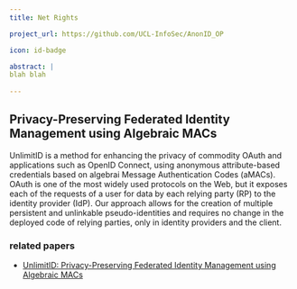 ```yaml
---
title: Net Rights

project_url: https://github.com/UCL-InfoSec/AnonID_OP

icon: id-badge

abstract: |
blah blah
  
---
```


## Privacy-Preserving Federated Identity Management using Algebraic MACs

UnlimitID is a method for enhancing the privacy of commodity OAuth and applications such as OpenID Connect, using anonymous attribute-based credentials based on algebrai Message Authentication Codes (aMACs). OAuth is one of the most widely used protocols on the Web, but it exposes each of the requests of a user for data by each relying party (RP) to the identity provider (IdP). Our approach allows for the creation of multiple persistent and unlinkable pseudo-identities and requires no change in the deployed code of relying parties, only in identity providers and the client.

### related papers

- [UnlimitID: Privacy-Preserving Federated Identity Management using Algebraic MACs](http://dl.acm.org/citation.cfm?id=2994637)
